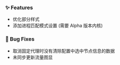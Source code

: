 <!--
### 🚨 Breaking Changes
-->

### ✨ Features

- 优化部分样式
- 添加进程匹配模式设置 (需要 Alpha 版本内核)

### 🐛 Bug Fixes

- 取消固定代理时没有清除配置中选中节点信息的数据
- 未同步更新流量图显
